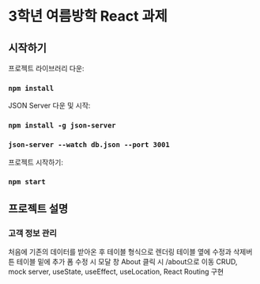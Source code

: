 # 3학년 여름방학 React 과제

## 시작하기

프로젝트 라이브러리 다운:

### `npm install`

JSON Server 다운 및 시작:

### `npm install -g json-server`

### `json-server --watch db.json --port 3001`

프로젝트 시작하기:

### `npm start`

## 프로젝트 설명
### 고객 정보 관리

처음에 기존의 데이터를 받아온 후
테이블 형식으로 렌더링
테이블 옆에 수정과 삭제버튼
테이블 밑에 추가 폼
수정 시 모달 창
About 클릭 시 /about으로 이동
CRUD, mock server, useState, useEffect, useLocation, React Routing 구현
